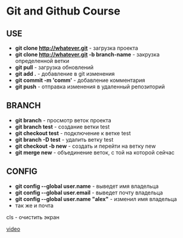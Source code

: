 # Git and Github Course

## USE
- **git clone  http://whatever.git** - загрузка проекта
- **git clone http://whatever.git -b branch-name** - закрузка определенной ветки
- **git pull** - загрузка обновлений
- **git add .**  - добавление в git изменения
- **git commit -m 'comm'** - добавление комментария
- **git push** - отправка изменения в удаленный репозиторий

## BRANCH
- **git branch** - просмотр веток проекта
- **git branch test** - создание ветки test
- **git checkout test** - подключение к ветке test
- **git branch -D test** - удалить ветку test
- **git checkout -b new** - создать и перейти на ветку new
- **git merge new** - объединение веток, с той на которой сейчас

## CONFIG
- **git config --global user.name** - выведет имя владельца
- **git config --global user.email** - выведет почту владельца
- **git config --global user.name "alex"** - изменил имя владельца
- так же и почта


cls - очистить экран

[video](https://www.youtube.com/watch?v=zZBiln_2FhM)
